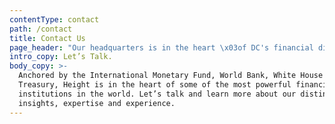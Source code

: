 ```yaml
---
contentType: contact
path: /contact
title: Contact Us
page_header: "Our headquarters is in the heart \x03of DC's financial district."
intro_copy: Let’s Talk.
body_copy: >-
  Anchored by the International Monetary Fund, World Bank, White House and U.S.
  Treasury, Height is in the heart of some of the most powerful financial
  institutions in the world. Let’s talk and learn more about our distinct
  insights, expertise and experience.
---
```


